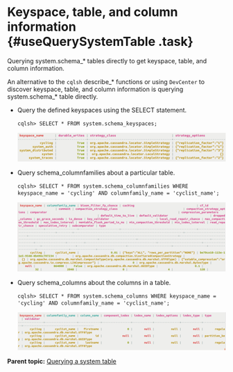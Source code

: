 # Keyspace, table, and column information {#useQuerySystemTable .task}

Querying system.schema\_\* tables directly to get keyspace, table, and column information.

An alternative to the `cqlsh` describe\_\* functions or using `DevCenter` to discover keyspace, table, and column information is querying system.schema\_\* table directly.

-   Query the defined keyspaces using the SELECT statement.

    ```
    cqlsh> SELECT * FROM system.schema_keyspaces;
    ```

    ![](../images/screenshots/useQuerySystemTable1.png)

-   Query schema\_columnfamilies about a particular table.

    ```
    cqlsh> SELECT * FROM system.schema_columnfamilies WHERE keyspace_name = 'cycling' AND columnfamily_name = 'cyclist_name';
    ```

    ![](../images/screenshots/useQuerySystemTable2.png)

-   Query schema\_columns about the columns in a table.

    ```
    cqlsh> SELECT * FROM system.schema_columns WHERE keyspace_name = 'cycling' AND columnfamily_name = 'cyclist_name';
    ```

    ![](../images/screenshots/useQuerySystemTable3.png)


**Parent topic:** [Querying a system table](../../cql/cql_using/useQuerySystem.md)


